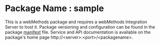 # Package Name : sample
This is a webMethods package and requires a webMethods Integration Server to host it. Package versioning and configuration can be found in the package [manifest](./sample/manifest.v3) file. Service and API documentation is available on the package's home page http://&lt;server&gt;:&lt;port&gt;/&lt;packagename>.